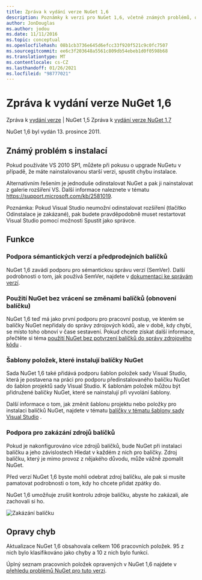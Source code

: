```yaml
---
title: Zpráva k vydání verze NuGet 1,6
description: Poznámky k verzi pro NuGet 1,6, včetně známých problémů, oprav chyb, přidaných funkcí a chcete odeslat obecnou.
author: JonDouglas
ms.author: jodou
ms.date: 11/11/2016
ms.topic: conceptual
ms.openlocfilehash: 08b1cb3736e645d6efcc33f920f521c9c0fc7507
ms.sourcegitcommit: ee6c3f203648a5561c809db54ebeb1d0f0598b68
ms.translationtype: MT
ms.contentlocale: cs-CZ
ms.lasthandoff: 01/26/2021
ms.locfileid: "98777021"
---
```

 # <a name="nuget-16-release-notes"></a>Zpráva k vydání verze NuGet 1,6

Zpráva k [vydání verze](../release-notes/nuget-1.5.md)  |  NuGet 1,5 Zpráva k [vydání verze NuGet 1,7](../release-notes/nuget-1.7.md)

NuGet 1,6 byl vydán 13. prosince 2011.

## <a name="known-installation-issue"></a>Známý problém s instalací
Pokud používáte VS 2010 SP1, můžete při pokusu o upgrade NuGetu v případě, že máte nainstalovanou starší verzi, spustit chybu instalace.

Alternativním řešením je jednoduše odinstalovat NuGet a pak ji nainstalovat z galerie rozšíření VS.  Další informace naleznete v tématu <https://support.microsoft.com/kb/2581019>.

Poznámka: Pokud Visual Studio neumožní odinstalovat rozšíření (tlačítko Odinstalace je zakázané), pak budete pravděpodobně muset restartovat Visual Studio pomocí možnosti Spustit jako správce.

## <a name="features"></a>Funkce

### <a name="support-for-semantic-versioning-and-prerelease-packages"></a>Podpora sémantických verzí a předprodejních balíčků
NuGet 1,6 zavádí podporu pro sémantickou správu verzí (SemVer). Další podrobnosti o tom, jak používá SemVer, najdete v [dokumentaci ke správám verzí](../create-packages/prerelease-packages.md).

### <a name="using-nuget-without-checking-in-packages-package-restore"></a>Použití NuGet bez vrácení se změnami balíčků (obnovení balíčku)
NuGet 1,6 teď má jako první podporu pro pracovní postup, ve kterém se balíčky NuGet nepřidaly do správy zdrojových kódů, ale v době, kdy chybí, se místo toho obnoví v čase sestavení. Pokud chcete získat další informace, přečtěte si téma [použití NuGet bez potvrzení balíčků do správy zdrojového kódu](../consume-packages/packages-and-source-control.md) .

### <a name="item-templates-that-install-nuget-packages"></a>Šablony položek, které instalují balíčky NuGet
Sada NuGet 1,6 také přidává podporu šablon položek sady Visual Studio, která je postavena na práci pro podporu předinstalovaného balíčku NuGet do šablon projektů sady Visual Studio. K šablonám položek můžou být přidružené balíčky NuGet, které se nainstalují při vyvolání šablony.

Další informace o tom, jak změnit šablonu projektu nebo položky pro instalaci balíčků NuGet, najdete v tématu [balíčky v tématu šablony sady Visual Studio](../visual-studio-extensibility/visual-studio-templates.md) .

### <a name="support-for-disabling-package-sources"></a>Podpora pro zakázání zdrojů balíčků
Pokud je nakonfigurováno více zdrojů balíčků, bude NuGet při instalaci balíčku a jeho závislostech Hledat v každém z nich pro balíčky. Zdroj balíčku, který je mimo provoz z nějakého důvodu, může vážně zpomalit NuGet.

Před verzí NuGet 1,6 byste mohli odebrat zdroj balíčku, ale pak si musíte pamatovat podrobnosti o tom, kdy ho chcete přidat zpátky do.

NuGet 1,6 umožňuje zrušit kontrolu zdroje balíčku, abyste ho zakázali, ale zachovali si ho.

![Zakázání balíčku](./media/package-source-with-disabled-source.png)

## <a name="bug-fixes"></a>Opravy chyb
Aktualizace NuGet 1,6 obsahovala celkem 106 pracovních položek. 95 z nich bylo klasifikováno jako chyby a 10 z nich bylo funkcí.

Úplný seznam pracovních položek opravených v NuGet 1,6 najdete v [přehledu problémů NuGet pro tuto verzi](http://nuget.codeplex.com/workitem/list/advanced?keyword=&status=Closed&type=All&priority=All&release=NuGet%201.6&assignedTo=All&component=All&sortField=Votes&sortDirection=Descending&page=0).
